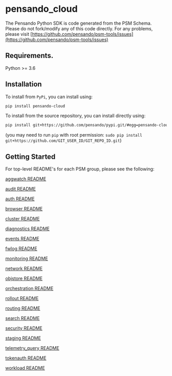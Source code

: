 # pensando_cloud

The Pensando Python SDK is code generated from the PSM Schema.
Please do not fork/modify any of this code directly.
For any problems, please visit  [https://github.com/pensando/psm-tools/issues](https://github.com/pensando/psm-tools/issues)


## Requirements.

Python >= 3.6

## Installation 

To install from `PyPi`, you can install using:

```sh
pip install pensando-cloud
```

To install from the source repository, you can install directly using:

```sh
pip install git+https://github.com/pensando/pypi.git/#egg=pensando-cloud\&subdirectory=src_cloud
```
(you may need to run `pip` with root permission: `sudo pip install git+https://github.com/GIT_USER_ID/GIT_REPO_ID.git`)


## Getting Started

For top-level README's for each PSM group, please see the following:

[aggwatch README](psm/docs/aggwatch/README.md)

[audit README](psm/docs/audit/README.md)

[auth README](psm/docs/auth/README.md)

[browser README](psm/docs/browser/README.md)

[cluster README](psm/docs/cluster/README.md)

[diagnostics README](psm/docs/diagnostics/README.md)

[events README](psm/docs/events/README.md)

[fwlog README](psm/docs/fwlog/README.md)

[monitoring README](psm/docs/monitoring/README.md)

[network README](psm/docs/network/README.md)

[objstore README](psm/docs/objstore/README.md)

[orchestration README](psm/docs/orchestration/README.md)

[rollout README](psm/docs/rollout/README.md)

[routing README](psm/docs/routing/README.md)

[search README](psm/docs/search/README.md)

[security README](psm/docs/security/README.md)

[staging README](psm/docs/staging/README.md)

[telemetry_query README](psm/docs/telemetry_query/README.md)

[tokenauth README](psm/docs/tokenauth/README.md)

[workload README](psm/docs/workload/README.md)



